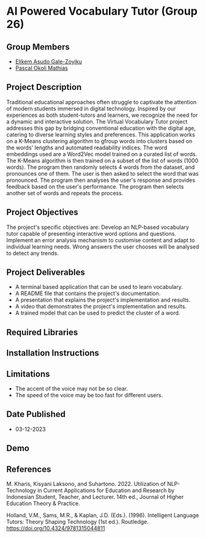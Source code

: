# AI Powered Vocabulary Tutor (Group 26)

## Group Members
* [Elikem Asudo Gale-Zoyiku](mailto:elikem.gale-zoyiku@ashesi.edu.gh)
* [Pascal Okoli Mathias](mailto:pascal.mathias@ashesi.edu.gh)

## Project Description
Traditional educational approaches often struggle to captivate the attention of modern students immersed in digital technology. Inspired by our experiences as both student-tutors and learners, we recognize the need for a dynamic and interactive solution. The Virtual Vocabulary Tutor project addresses this gap by bridging conventional education with the digital age, catering to diverse learning styles and preferences. This application works on a K-Means clustering algorithm to gfroup words into clusters based on the words' lengths and automated readability indices. The word embeddings used are a Word2Vec model trained on a curated list of words. The K-Means algorithm is then trained on a subset of the list of words (1000 words). The program then randomly selects 4 words from the dataset, and pronounces one of them. The user is then asked to select the word that was pronounced. The program then analyses the user's response and provides feedback based on the user's performance. The program then selects another set of words and repeats the process.

## Project Objectives
The project's specific objectives are:
Develop an NLP-based vocabulary tutor capable of presenting interactive word options and questions.
Implement an error analysis mechanism to customise content and adapt to individual learning needs. Wrong answers the user chooses will be analysed to detect any trends.


## Project Deliverables
- A terminal based application that can be used to learn vocabulary.
- A README file that contains the project's documentation.
- A presentation that explains the project's implementation and results.
- A video that demonstrates the project's implementation and results.
- A trained model that can be used to predict the cluster of a word.

## Required Libraries


## Installation Instructions

## Limitations
- The accent of the voice may not be so clear.
- The speed of the voice may be too fast for different users.


## Date Published
- 03-12-2023

## Demo

## References
M. Kharis, Kisyani Laksono, and Suhartono. 2022. Utilization of NLP-Technology in Current Applications for Education and Research by Indonesian Student, Teacher, and Lecturer. 14th ed., Journal of Higher Education Theory &amp; Practice.

Holland, V.M., Sams, M.R., & Kaplan, J.D. (Eds.). (1996). Intelligent Language Tutors: Theory Shaping Technology (1st ed.). Routledge. https://doi.org/10.4324/9781315044811